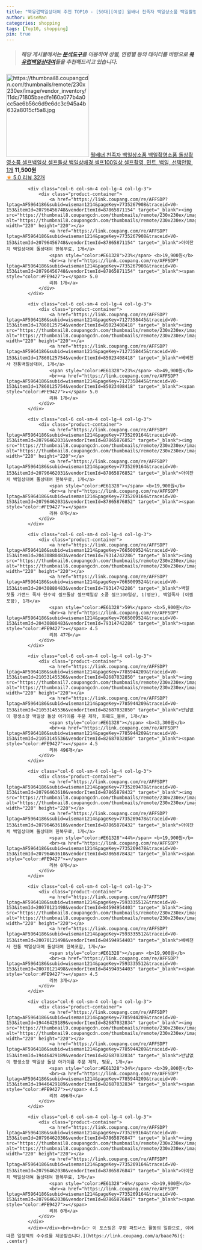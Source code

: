 ```yaml
---
title: "북유럽백일상대여 추천 TOP10 - [50대][여성] 월배너 천족자 백일상소품 백일촬영소품 돌상촬영소품 셀프백일상 셀프돌상 백일상배경 셀프100일상 셀프촬영, 민트, 백일, 선택"
author: WiseMan
categories: shopping
tags: [Top10, shopping]
pin: true
---
```


> ##### 해당 게시물에서는 [**분석도구**](https://itemscout.io/)를 이용하여 **성별**, **연령별** 등의 데이터를 바탕으로 [**북유럽백일상대여**](https://link.coupang.com/a/baae76)들을 추천해드리고 있습니다.
<div class="container"><div class="row">
            <div class="col-6 col-sm-4 col-lg-4 col-lg-3">
                <div class="product-container">
                    <a href="https://link.coupang.com/re/AFFSDP?lptag=AF5964186&subid=wiseman1214&pageKey=6572678772&traceid=V0-153&itemId=14759678385&vendorItemId=81999968233" target="_blank"><img src="https://thumbnail8.coupangcdn.com/thumbnails/remote/230x230ex/image/vendor_inventory/11dc/71805baedfe160a077b4a0cc5ae6b56c6d9e6dc3c945a4b632a8015cf5a8.jpg" alt="https://thumbnail8.coupangcdn.com/thumbnails/remote/230x230ex/image/vendor_inventory/11dc/71805baedfe160a077b4a0cc5ae6b56c6d9e6dc3c945a4b632a8015cf5a8.jpg" width="220" height="220"></a>
                    <a href="https://link.coupang.com/re/AFFSDP?lptag=AF5964186&subid=wiseman1214&pageKey=6572678772&traceid=V0-153&itemId=14759678385&vendorItemId=81999968233" target="_blank">월배너 천족자 백일상소품 백일촬영소품 돌상촬영소품 셀프백일상 셀프돌상 백일상배경 셀프100일상 셀프촬영, 민트, 백일, 선택안함, 1개</a>
                    <span style="color:#E61328"></span> <b>11,500원</b>
                    <br><a href="https://link.coupang.com/re/AFFSDP?lptag=AF5964186&subid=wiseman1214&pageKey=6572678772&traceid=V0-153&itemId=14759678385&vendorItemId=81999968233" target="_blank"><span style="color:#FE9427">★</span> 5.0
                    리뷰 32개</a>
                </div>
            </div>
            
            <div class="col-6 col-sm-4 col-lg-4 col-lg-3">
                <div class="product-container">
                    <a href="https://link.coupang.com/re/AFFSDP?lptag=AF5964186&subid=wiseman1214&pageKey=7735267908&traceid=V0-153&itemId=20796456748&vendorItemId=87865871154" target="_blank"><img src="https://thumbnail8.coupangcdn.com/thumbnails/remote/230x230ex/image/vendor_inventory/dff7/71c12f0d5392d55d03a2fd62ea039f9278f58436b736582121514fe0168d.jpg" alt="https://thumbnail8.coupangcdn.com/thumbnails/remote/230x230ex/image/vendor_inventory/dff7/71c12f0d5392d55d03a2fd62ea039f9278f58436b736582121514fe0168d.jpg" width="220" height="220"></a>
                    <a href="https://link.coupang.com/re/AFFSDP?lptag=AF5964186&subid=wiseman1214&pageKey=7735267908&traceid=V0-153&itemId=20796456748&vendorItemId=87865871154" target="_blank">아이잔치 백일상대여 돌상대여 한복무료, 1개</a>
                    <span style="color:#E61328">23%</span> <b>19,900원</b>
                    <br><a href="https://link.coupang.com/re/AFFSDP?lptag=AF5964186&subid=wiseman1214&pageKey=7735267908&traceid=V0-153&itemId=20796456748&vendorItemId=87865871154" target="_blank"><span style="color:#FE9427">★</span> 5.0
                    리뷰 1개</a>
                </div>
            </div>
            
            <div class="col-6 col-sm-4 col-lg-4 col-lg-3">
                <div class="product-container">
                    <a href="https://link.coupang.com/re/AFFSDP?lptag=AF5964186&subid=wiseman1214&pageKey=7127358445&traceid=V0-153&itemId=17860125754&vendorItemId=85023408418" target="_blank"><img src="https://thumbnail8.coupangcdn.com/thumbnails/remote/230x230ex/image/vendor_inventory/382c/4ecf6de07153672ddf93f5d257bb50d1d15888e6618c948941646acf7cc9.jpg" alt="https://thumbnail8.coupangcdn.com/thumbnails/remote/230x230ex/image/vendor_inventory/382c/4ecf6de07153672ddf93f5d257bb50d1d15888e6618c948941646acf7cc9.jpg" width="220" height="220"></a>
                    <a href="https://link.coupang.com/re/AFFSDP?lptag=AF5964186&subid=wiseman1214&pageKey=7127358445&traceid=V0-153&itemId=17860125754&vendorItemId=85023408418" target="_blank">베베천사 전통백일상대여, 1개</a>
                    <span style="color:#E61328">23%</span> <b>49,900원</b>
                    <br><a href="https://link.coupang.com/re/AFFSDP?lptag=AF5964186&subid=wiseman1214&pageKey=7127358445&traceid=V0-153&itemId=17860125754&vendorItemId=85023408418" target="_blank"><span style="color:#FE9427">★</span> 5.0
                    리뷰 1개</a>
                </div>
            </div>
            
            <div class="col-6 col-sm-4 col-lg-4 col-lg-3">
                <div class="product-container">
                    <a href="https://link.coupang.com/re/AFFSDP?lptag=AF5964186&subid=wiseman1214&pageKey=7735269164&traceid=V0-153&itemId=20796462031&vendorItemId=87865876852" target="_blank"><img src="https://thumbnail8.coupangcdn.com/thumbnails/remote/230x230ex/image/vendor_inventory/dff7/71c12f0d5392d55d03a2fd62ea039f9278f58436b736582121514fe0168d.jpg" alt="https://thumbnail8.coupangcdn.com/thumbnails/remote/230x230ex/image/vendor_inventory/dff7/71c12f0d5392d55d03a2fd62ea039f9278f58436b736582121514fe0168d.jpg" width="220" height="220"></a>
                    <a href="https://link.coupang.com/re/AFFSDP?lptag=AF5964186&subid=wiseman1214&pageKey=7735269164&traceid=V0-153&itemId=20796462031&vendorItemId=87865876852" target="_blank">아이잔치 백일상대여 돌상대여 한복무료, 1개</a>
                    <span style="color:#E61328"></span> <b>19,900원</b>
                    <br><a href="https://link.coupang.com/re/AFFSDP?lptag=AF5964186&subid=wiseman1214&pageKey=7735269164&traceid=V0-153&itemId=20796462031&vendorItemId=87865876852" target="_blank"><span style="color:#FE9427">★</span> 
                    리뷰 0개</a>
                </div>
            </div>
            
            <div class="col-6 col-sm-4 col-lg-4 col-lg-3">
                <div class="product-container">
                    <a href="https://link.coupang.com/re/AFFSDP?lptag=AF5964186&subid=wiseman1214&pageKey=7665009524&traceid=V0-153&itemId=20430880483&vendorItemId=79314742286" target="_blank"><img src="https://thumbnail6.coupangcdn.com/thumbnails/remote/230x230ex/image/vendor_inventory/1835/fa91e88e9a8800f1687fbac683c61d2f793787eea4b22e3d28f784b122d4.jpg" alt="https://thumbnail6.coupangcdn.com/thumbnails/remote/230x230ex/image/vendor_inventory/1835/fa91e88e9a8800f1687fbac683c61d2f793787eea4b22e3d28f784b122d4.jpg" width="220" height="220"></a>
                    <a href="https://link.coupang.com/re/AFFSDP?lptag=AF5964186&subid=wiseman1214&pageKey=7665009524&traceid=V0-153&itemId=20430880483&vendorItemId=79314742286" target="_blank">백일 첫돌 가랜드 족자 현수막 셀프돌상 셀프백일상 소품 셀프100일상, 1(영문), 백일족자 (이젤포함), 1개</a>
                    <span style="color:#E61328">59%</span> <b>5,900원</b>
                    <br><a href="https://link.coupang.com/re/AFFSDP?lptag=AF5964186&subid=wiseman1214&pageKey=7665009524&traceid=V0-153&itemId=20430880483&vendorItemId=79314742286" target="_blank"><span style="color:#FE9427">★</span> 4.5
                    리뷰 47개</a>
                </div>
            </div>
            
            <div class="col-6 col-sm-4 col-lg-4 col-lg-3">
                <div class="product-container">
                    <a href="https://link.coupang.com/re/AFFSDP?lptag=AF5964186&subid=wiseman1214&pageKey=7785944209&traceid=V0-153&itemId=21053145536&vendorItemId=82687032850" target="_blank"><img src="https://thumbnail7.coupangcdn.com/thumbnails/remote/230x230ex/image/vendor_inventory/762f/a92ca965730be7f184063158d67b68c3d72a5520cc5ff9d6fc1aef69d7cb.jpg" alt="https://thumbnail7.coupangcdn.com/thumbnails/remote/230x230ex/image/vendor_inventory/762f/a92ca965730be7f184063158d67b68c3d72a5520cc5ff9d6fc1aef69d7cb.jpg" width="220" height="220"></a>
                    <a href="https://link.coupang.com/re/AFFSDP?lptag=AF5964186&subid=wiseman1214&pageKey=7785944209&traceid=V0-153&itemId=21053145536&vendorItemId=82687032850" target="_blank">반납없이 평생소장 백일상 돌상 아가이름 주문 제작, 화훼도_블루, 1개</a>
                    <span style="color:#E61328"></span> <b>43,300원</b>
                    <br><a href="https://link.coupang.com/re/AFFSDP?lptag=AF5964186&subid=wiseman1214&pageKey=7785944209&traceid=V0-153&itemId=21053145536&vendorItemId=82687032850" target="_blank"><span style="color:#FE9427">★</span> 4.5
                    리뷰 496개</a>
                </div>
            </div>
            
            <div class="col-6 col-sm-4 col-lg-4 col-lg-3">
                <div class="product-container">
                    <a href="https://link.coupang.com/re/AFFSDP?lptag=AF5964186&subid=wiseman1214&pageKey=7735269478&traceid=V0-153&itemId=20796463610&vendorItemId=87865878432" target="_blank"><img src="https://thumbnail8.coupangcdn.com/thumbnails/remote/230x230ex/image/vendor_inventory/dff7/71c12f0d5392d55d03a2fd62ea039f9278f58436b736582121514fe0168d.jpg" alt="https://thumbnail8.coupangcdn.com/thumbnails/remote/230x230ex/image/vendor_inventory/dff7/71c12f0d5392d55d03a2fd62ea039f9278f58436b736582121514fe0168d.jpg" width="220" height="220"></a>
                    <a href="https://link.coupang.com/re/AFFSDP?lptag=AF5964186&subid=wiseman1214&pageKey=7735269478&traceid=V0-153&itemId=20796463610&vendorItemId=87865878432" target="_blank">아이잔치 백일상대여 돌상대여 한복무료, 1개</a>
                    <span style="color:#E61328">44%</span> <b>19,900원</b>
                    <br><a href="https://link.coupang.com/re/AFFSDP?lptag=AF5964186&subid=wiseman1214&pageKey=7735269478&traceid=V0-153&itemId=20796463610&vendorItemId=87865878432" target="_blank"><span style="color:#FE9427">★</span> 
                    리뷰 0개</a>
                </div>
            </div>
            
            <div class="col-6 col-sm-4 col-lg-4 col-lg-3">
                <div class="product-container">
                    <a href="https://link.coupang.com/re/AFFSDP?lptag=AF5964186&subid=wiseman1214&pageKey=7593335512&traceid=V0-153&itemId=20070121498&vendorItemId=84594954403" target="_blank"><img src="https://thumbnail8.coupangcdn.com/thumbnails/remote/230x230ex/image/vendor_inventory/dff7/71c12f0d5392d55d03a2fd62ea039f9278f58436b736582121514fe0168d.jpg" alt="https://thumbnail8.coupangcdn.com/thumbnails/remote/230x230ex/image/vendor_inventory/dff7/71c12f0d5392d55d03a2fd62ea039f9278f58436b736582121514fe0168d.jpg" width="220" height="220"></a>
                    <a href="https://link.coupang.com/re/AFFSDP?lptag=AF5964186&subid=wiseman1214&pageKey=7593335512&traceid=V0-153&itemId=20070121498&vendorItemId=84594954403" target="_blank">베베천사 전통 백일상대여 돌상대여 한복포함, 1개</a>
                    <span style="color:#E61328"></span> <b>19,900원</b>
                    <br><a href="https://link.coupang.com/re/AFFSDP?lptag=AF5964186&subid=wiseman1214&pageKey=7593335512&traceid=V0-153&itemId=20070121498&vendorItemId=84594954403" target="_blank"><span style="color:#FE9427">★</span> 4.5
                    리뷰 3개</a>
                </div>
            </div>
            
            <div class="col-6 col-sm-4 col-lg-4 col-lg-3">
                <div class="product-container">
                    <a href="https://link.coupang.com/re/AFFSDP?lptag=AF5964186&subid=wiseman1214&pageKey=7785944209&traceid=V0-153&itemId=19446429189&vendorItemId=82687032834" target="_blank"><img src="https://thumbnail9.coupangcdn.com/thumbnails/remote/230x230ex/image/vendor_inventory/d22c/40ddbe351c94a5dc9f74678d8a29f181a70cc704d4d48a0c3c7753fd82dc.jpg" alt="https://thumbnail9.coupangcdn.com/thumbnails/remote/230x230ex/image/vendor_inventory/d22c/40ddbe351c94a5dc9f74678d8a29f181a70cc704d4d48a0c3c7753fd82dc.jpg" width="220" height="220"></a>
                    <a href="https://link.coupang.com/re/AFFSDP?lptag=AF5964186&subid=wiseman1214&pageKey=7785944209&traceid=V0-153&itemId=19446429189&vendorItemId=82687032834" target="_blank">반납없이 평생소장 백일상 돌상 아가이름 주문 제작, 벚꽃, 1개</a>
                    <span style="color:#E61328">34%</span> <b>39,800원</b>
                    <br><a href="https://link.coupang.com/re/AFFSDP?lptag=AF5964186&subid=wiseman1214&pageKey=7785944209&traceid=V0-153&itemId=19446429189&vendorItemId=82687032834" target="_blank"><span style="color:#FE9427">★</span> 4.5
                    리뷰 496개</a>
                </div>
            </div>
            
            <div class="col-6 col-sm-4 col-lg-4 col-lg-3">
                <div class="product-container">
                    <a href="https://link.coupang.com/re/AFFSDP?lptag=AF5964186&subid=wiseman1214&pageKey=7735269164&traceid=V0-153&itemId=20796462030&vendorItemId=87865876847" target="_blank"><img src="https://thumbnail8.coupangcdn.com/thumbnails/remote/230x230ex/image/vendor_inventory/5a1e/931b63b3b574b87a0d127893b09ac4c175ea9b2521d241f9f9d4a63626e7.jpg" alt="https://thumbnail8.coupangcdn.com/thumbnails/remote/230x230ex/image/vendor_inventory/5a1e/931b63b3b574b87a0d127893b09ac4c175ea9b2521d241f9f9d4a63626e7.jpg" width="220" height="220"></a>
                    <a href="https://link.coupang.com/re/AFFSDP?lptag=AF5964186&subid=wiseman1214&pageKey=7735269164&traceid=V0-153&itemId=20796462030&vendorItemId=87865876847" target="_blank">아이잔치 백일상대여 돌상대여 한복무료, 1개</a>
                    <span style="color:#E61328">6%</span> <b>19,900원</b>
                    <br><a href="https://link.coupang.com/re/AFFSDP?lptag=AF5964186&subid=wiseman1214&pageKey=7735269164&traceid=V0-153&itemId=20796462030&vendorItemId=87865876847" target="_blank"><span style="color:#FE9427">★</span> 
                    리뷰 0개</a>
                </div>
            </div>
            </div></div><br><br>[👉 이 포스팅은 쿠팡 파트너스 활동의 일환으로, 이에 따른 일정액의 수수료를 제공받습니다.](https://link.coupang.com/a/baae76){: .center}